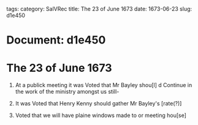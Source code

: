 tags: 
category: SalVRec
title: The 23 of June 1673
date: 1673-06-23
slug: d1e450




# Document: d1e450


# The 23 of June 1673

1. At a publick meeting it was Voted that Mr Bayley shou[l] d Continue in the work of the ministry amongst us still-

2. It was Voted that Henry Kenny should gather Mr Bayley's [rate(?)]

3. Voted that we will have plaine windows made to or meeting hou[se]
